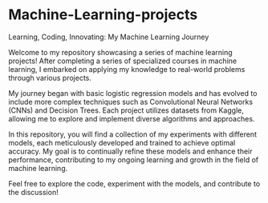 # Machine-Learning-projects

Learning, Coding, Innovating: My Machine Learning Journey

Welcome to my repository showcasing a series of machine learning projects! After completing a series of specialized courses in machine learning, I embarked on applying my knowledge to real-world problems through various projects.

My journey began with basic logistic regression models and has evolved to include more complex techniques such as Convolutional Neural Networks (CNNs) and Decision Trees. Each project utilizes datasets from Kaggle, allowing me to explore and implement diverse algorithms and approaches.

In this repository, you will find a collection of my experiments with different models, each meticulously developed and trained to achieve optimal accuracy. My goal is to continually refine these models and enhance their performance, contributing to my ongoing learning and growth in the field of machine learning.

Feel free to explore the code, experiment with the models, and contribute to the discussion!
